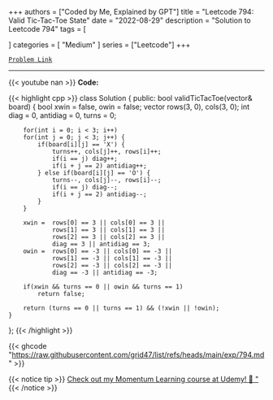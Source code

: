 
+++
authors = ["Coded by Me, Explained by GPT"]
title = "Leetcode 794: Valid Tic-Tac-Toe State"
date = "2022-08-29"
description = "Solution to Leetcode 794"
tags = [
    
]
categories = [
    "Medium"
]
series = ["Leetcode"]
+++



[`Problem Link`](https://leetcode.com/problems/valid-tic-tac-toe-state/description/)

---
{{< youtube nan >}}
**Code:**

{{< highlight cpp >}}
class Solution {
public:
    bool validTicTacToe(vector<string>& board) {
        bool xwin = false, owin = false;
        vector<int> rows(3, 0), cols(3, 0);
        int diag = 0, antidiag = 0, turns = 0;

        for(int i = 0; i < 3; i++)
        for(int j = 0; j < 3; j++) {
            if(board[i][j] == 'X') {
                turns++, cols[j]++, rows[i]++;
                if(i == j) diag++;
                if(i + j == 2) antidiag++;
            } else if(board[i][j] == 'O') {
                turns--, cols[j]--, rows[i]--;
                if(i == j) diag--;
                if(i + j == 2) antidiag--;
            }      
        }

        xwin =  rows[0] == 3 || cols[0] == 3 || 
                rows[1] == 3 || cols[1] == 3 ||
                rows[2] == 3 || cols[2] == 3 ||
                diag == 3 || antidiag == 3;
        owin =  rows[0] == -3 || cols[0] == -3 || 
                rows[1] == -3 || cols[1] == -3 ||
                rows[2] == -3 || cols[2] == -3 ||
                diag == -3 || antidiag == -3;

        if(xwin && turns == 0 || owin && turns == 1)
            return false;
        
        return (turns == 0 || turns == 1) && (!xwin || !owin);
    }
};
{{< /highlight >}}

{{< ghcode "https://raw.githubusercontent.com/grid47/list/refs/heads/main/exp/794.md" >}}

{{< notice tip >}}
[Check out my Momentum Learning course at Udemy! 🚀 "](https://www.udemy.com/course/blind-75-the-data-structures-and-algorithms-essentials/)
{{< /notice >}}

